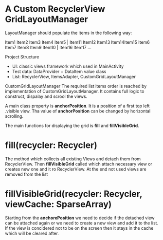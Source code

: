 # A Custom RecyclerView GridLayoutManager
LayoutManager should populate the items in the following way:

Item1 Item2 Item3 Item4 Item5  | Item11 Item12 Item13 Item14Item15
Item6 Item7 Item8 Item9 Item10 | Item16 Item17 ...

Project Structure
- UI: classic views framework which used in MainActivity
- Test data: DataProvider + DataItem value class
- List: RecyclerView, ItemsAdapter, CustomGridLayoutManager

CustomGridLayoutManager
The required list items order is reached by implementation of CustomGridLayoutManager. It contains full logic to construct, dispalay and scrool the views.

A main class property is **anchorPosition**. It is a position of a first top left .visible view. Tha value of  **anchorPosition** can be changed by horizontal scrolling.

The main functions for displaying the grid is **fill** and **fillVisibleGrid**.

# fill(recycler: Recycler)
The method which collects all existing Views and detach them from RecyclerView. Then  **fillVisibleGrid** called which attach necessary view or creates new one and it ro RecyclerView. At the end not used views are removed from the list

# fillVisibleGrid(recycler: Recycler, viewCache: SparseArray<View>)
Starting from the **anchorePosition** we need to decide if the detached view can be attached again or we need to create a new view and add it to the list. If the view is concidered not to be on the screen then it stays in the cache which will be cleared after.
